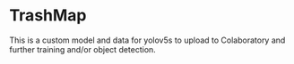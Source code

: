 # TrashMap
This is a custom model and data for yolov5s to upload to Colaboratory and further training and/or object detection.
